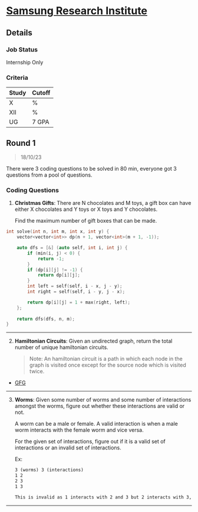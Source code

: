 # [Samsung Research Institute](https://research.samsung.com/)

## Details

### Job Status

Internship Only

### Criteria

| Study | Cutoff |
|-------|--------|
| X     | %      |
| XII   | %      |
| UG    | 7 GPA  |

[comment]: # (Any other details go under this. This is a comment)


[comment]: # (Details about the rounds go under this comment.)

## Round 1

> 18/10/23

[comment]: # (Summary of the sections and experience below this comment.)

There were 3 coding questions to be solved in 80 min, everyone got 3 questions from a pool of questions.

### Coding Questions

1. **Christmas Gifts**: There are N chocolates and M toys, a gift box can have either X chocolates and Y toys or X toys and Y chocolates.

    Find the maximum number of gift boxes that can be made.

[comment]: # (Add any resources or links or code to this question under this comment.)

```cpp
int solve(int n, int m, int x, int y) {
    vector<vector<int>> dp(n + 1, vector<int>(m + 1, -1));

    auto dfs = [&] (auto self, int i, int j) {
        if (min(i, j) < 0) {
            return -1;
        }
        if (dp[i][j] != -1) {
            return dp[i][j];
        }
        int left = self(self, i - x, j - y);
        int right = self(self, i - y, j - x);

        return dp[i][j] = 1 + max(right, left);
    };
    
    return dfs(dfs, n, m);
}
```

---

2. **Hamiltonian Circuits**: Given an undirected graph, return the total number of unique hamiltonian circuits.

    > Note: An hamiltonian circuit is a path in which each node in the graph is visited once except for the source node which is visited twice.

[comment]: # (Add any resources or links or code to this question under this comment.)

- [GFG](https://www.geeksforgeeks.org/print-all-hamiltonian-cycles-in-an-undirected-graph/)

---

3. **Worms**: Given some number of worms and some number of interactions amongst the worms, figure out whether these interactions are valid or not.

    A worm can be a male or female. A valid interaction is when a male worm interacts with the female worm and vice versa.

    For the given set of interactions, figure out if it is a valid set of interactions or an invalid set of interactions.

    Ex:
    ```md
    3 (worms) 3 (interactions)
    1 2
    2 3
    1 3

    This is invalid as 1 interacts with 2 and 3 but 2 interacts with 3, there is no possible combination of genders where this is valid.
    ```

[comment]: # (Add any resources or links or code to this question under this comment.)

---
